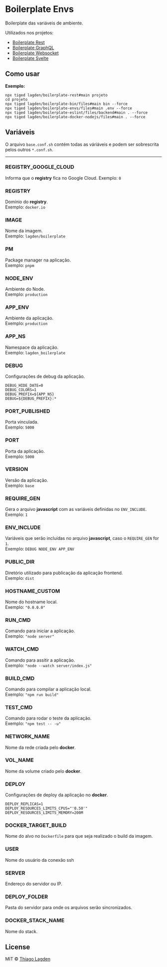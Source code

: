 # Boilerplate Envs

Boilerplate das variáveis de ambiente.

Utilizados nos projetos:

- [Boilerplate Rest](https://github.com/lagden/boilerplate-rest)
- [Boilerplate GraphQL](https://github.com/lagden/boilerplate-gql)
- [Boilerplate Websocket](https://github.com/lagden/boilerplate-ws)
- [Boilerplate Svelte](https://github.com/lagden/boilerplate-svelte)


## Como usar

**Exemplo:**

```shell
npx tiged lagden/boilerplate-rest#main projeto
cd projeto
npx tiged lagden/boilerplate-bin/files#main bin --force
npx tiged lagden/boilerplate-envs/files#main .env --force
npx tiged lagden/boilerplate-eslint/files/backend#main . --force
npx tiged lagden/boilerplate-docker-nodejs/files#main . --force
```


## Variáveis

O arquivo `base.conf.sh` contém todas as váriáveis e podem ser sobrescrita pelos outros `*.conf.sh`.

---

### REGISTRY_GOOGLE_CLOUD

Informa que o **registry** fica no Google Cloud.
Exemplo: `0`

### REGISTRY

Domínio do **registry**.  
Exemplo: `docker.io`


### IMAGE

Nome da imagem.  
Exemplo: `lagden/boilerplate`


### PM

Package manager na aplicação.  
Exemplo: `pnpm`


### NODE_ENV

Ambiente do Node.  
Exemplo: `production`


### APP_ENV

Ambiente da aplicação.  
Exemplo: `production`


### APP_NS

Namespace da aplicação.  
Exemplo: `lagden_boilerplate`


### DEBUG

Configurações de debug da aplicação.

```
DEBUG_HIDE_DATE=0
DEBUG_COLORS=1
DEBUG_PREFIX=${APP_NS}
DEBUG=${DEBUG_PREFIX}:*
```


### PORT_PUBLISHED

Porta vinculada.  
Exemplo: `5000`


### PORT

Porta da aplicação.  
Exemplo: `5000`


### VERSION

Versão da aplicação.  
Exemplo: `base`


### REQUIRE_GEN

Gera o arquivo **javascript** com as variáveis definidas no `ENV_INCLUDE`.  
Exemplo: `1`


### ENV_INCLUDE

Variáveis que serão incluídas no arquivo **javascript**, caso o `REQUIRE_GEN` for `1`.  
Exemplo: `DEBUG NODE_ENV APP_ENV`


### PUBLIC_DIR

Diretório utilizado para publicação da aplicação frontend.  
Exemplo: `dist`


### HOSTNAME_CUSTOM

Nome do hostname local.  
Exemplo: `"0.0.0.0"`


### RUN_CMD

Comando para iniciar a aplicação.  
Exemplo: `"node server"`


### WATCH_CMD

Comando para assitir a aplicação.  
Exemplo: `"node --watch server/index.js"`


### BUILD_CMD
Comando para compilar a aplicação local.  
Exemplo: `"npm run build"`


### TEST_CMD

Comando para rodar o teste da aplicação.  
Exemplo: `"npm test -- -u"`


### NETWORK_NAME

Nome da rede criada pelo **docker**.


### VOL_NAME

Nome da volume criado pelo **docker**.


### DEPLOY

Configurações de deploy da aplicação no **docker**.

```
DEPLOY_REPLICAS=1
DEPLOY_RESOURCES_LIMITS_CPUS="'0.50'"
DEPLOY_RESOURCES_LIMITS_MEMORY=200M
```


### DOCKER_TARGET_BUILD

Nome do alvo no `Dockerfile` para que seja realizado o build da imagem.


### USER

Nome do usuário da conexão ssh


### SERVER

Endereço do servidor ou IP.


### DEPLOY_FOLDER

Pasta do servidor para onde os arquivos serão sincronizados.


### DOCKER_STACK_NAME

Nome do stack.


## License

MIT © [Thiago Lagden](https://github.com/lagden)
